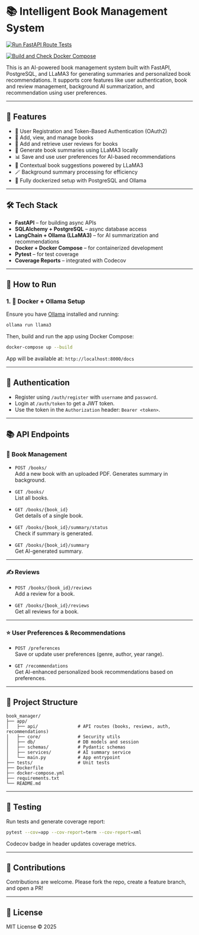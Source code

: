 # 📚 Intelligent Book Management System

[![Run FastAPI Route Tests](https://github.com/turbotrail/book_manager/actions/workflows/unit_test.yaml/badge.svg)](https://github.com/turbotrail/book_manager/actions/workflows/unit_test.yaml)

[![Build and Check Docker Compose](https://github.com/turbotrail/book_manager/actions/workflows/build.yaml/badge.svg)](https://github.com/turbotrail/book_manager/actions/workflows/build.yaml)

This is an AI-powered book management system built with FastAPI, PostgreSQL, and LLaMA3 for generating summaries and personalized book recommendations. It supports core features like user authentication, book and review management, background AI summarization, and recommendation using user preferences.

---

## 🧰 Features

- 🔐 User Registration and Token-Based Authentication (OAuth2)
- 📖 Add, view, and manage books
- 📝 Add and retrieve user reviews for books
- 🤖 Generate book summaries using LLaMA3 locally
- 📊 Save and use user preferences for AI-based recommendations
- 🧠 Contextual book suggestions powered by LLaMA3
- 🪄 Background summary processing for efficiency
- 🐳 Fully dockerized setup with PostgreSQL and Ollama

---

## 🛠 Tech Stack

- **FastAPI** – for building async APIs
- **SQLAlchemy + PostgreSQL** – async database access
- **LangChain + Ollama (LLaMA3)** – for AI summarization and recommendations
- **Docker + Docker Compose** – for containerized development
- **Pytest** – for test coverage
- **Coverage Reports** – integrated with Codecov

---

## 🚀 How to Run

### 1. 🐳 Docker + Ollama Setup

Ensure you have [Ollama](https://ollama.ai) installed and running:

```bash
ollama run llama3
```

Then, build and run the app using Docker Compose:

```bash
docker-compose up --build
```

App will be available at: `http://localhost:8000/docs`

---

## 🔑 Authentication

- Register using `/auth/register` with `username` and `password`.
- Login at `/auth/token` to get a JWT token.
- Use the token in the `Authorization` header: `Bearer <token>`.

---

## 📚 API Endpoints

### 📘 Book Management

- `POST /books/`  
  Add a new book with an uploaded PDF. Generates summary in background.

- `GET /books/`  
  List all books.

- `GET /books/{book_id}`  
  Get details of a single book.

- `GET /books/{book_id}/summary/status`  
  Check if summary is generated.

- `GET /books/{book_id}/summary`  
  Get AI-generated summary.

---

### ✍️ Reviews

- `POST /books/{book_id}/reviews`  
  Add a review for a book.

- `GET /books/{book_id}/reviews`  
  Get all reviews for a book.

---

### ⭐ User Preferences & Recommendations

- `POST /preferences`  
  Save or update user preferences (genre, author, year range).

- `GET /recommendations`  
  Get AI-enhanced personalized book recommendations based on preferences.

---

## 📂 Project Structure

```
book_manager/
├── app/
│   ├── api/               # API routes (books, reviews, auth, recommendations)
│   ├── core/              # Security utils
│   ├── db/                # DB models and session
│   ├── schemas/           # Pydantic schemas
│   ├── services/          # AI summary service
│   └── main.py            # App entrypoint
├── tests/                 # Unit tests
├── Dockerfile
├── docker-compose.yml
├── requirements.txt
└── README.md
```

---

## 🧪 Testing

Run tests and generate coverage report:

```bash
pytest --cov=app --cov-report=term --cov-report=xml
```

Codecov badge in header updates coverage metrics.

---

## 📝 Contributions

Contributions are welcome. Please fork the repo, create a feature branch, and open a PR!

---

## 📄 License

MIT License © 2025